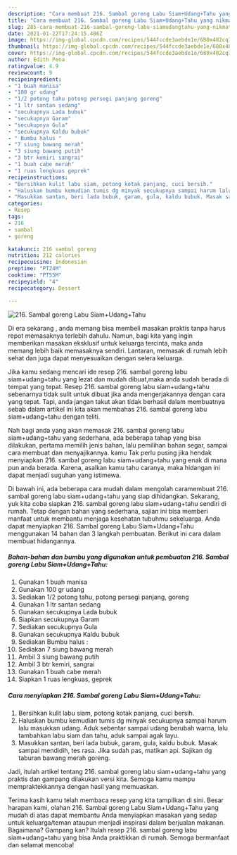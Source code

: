 ```yaml
---
description: "Cara membuat 216. Sambal goreng Labu Siam+Udang+Tahu yang nikmat Untuk Jualan"
title: "Cara membuat 216. Sambal goreng Labu Siam+Udang+Tahu yang nikmat Untuk Jualan"
slug: 285-cara-membuat-216-sambal-goreng-labu-siamudangtahu-yang-nikmat-untuk-jualan
date: 2021-01-22T17:24:15.486Z
image: https://img-global.cpcdn.com/recipes/544fccde3aebde1e/680x482cq70/216-sambal-goreng-labu-siamudangtahu-foto-resep-utama.jpg
thumbnail: https://img-global.cpcdn.com/recipes/544fccde3aebde1e/680x482cq70/216-sambal-goreng-labu-siamudangtahu-foto-resep-utama.jpg
cover: https://img-global.cpcdn.com/recipes/544fccde3aebde1e/680x482cq70/216-sambal-goreng-labu-siamudangtahu-foto-resep-utama.jpg
author: Edith Pena
ratingvalue: 4.9
reviewcount: 9
recipeingredient:
- "1 buah manisa"
- "100 gr udang"
- "1/2 potong tahu potong persegi panjang goreng"
- "1 ltr santan sedang"
- "secukupnya Lada bubuk"
- "secukupnya Garam"
- "secukupnya Gula"
- "secukupnya Kaldu bubuk"
- " Bumbu halus "
- "7 siung bawang merah"
- "3 siung bawang putih"
- "3 btr kemiri sangrai"
- "1 buah cabe merah"
- "1 ruas lengkuas geprek"
recipeinstructions:
- "Bersihkan kulit labu siam, potong kotak panjang, cuci bersih."
- "Haluskan bumbu kemudian tumis dg minyak secukupnya sampai harum lalu masukkan udang. Aduk sebentar sampai udang berubah warna, lalu tambahkan labu siam dan tahu, aduk sampai agak layu."
- "Masukkan santan, beri lada bubuk, garam, gula, kaldu bubuk. Masak sampai mendidih, tes rasa. Jika sudah pas, matikan api. Sajikan dg taburan bawang merah goreng."
categories:
- Resep
tags:
- 216
- sambal
- goreng

katakunci: 216 sambal goreng 
nutrition: 212 calories
recipecuisine: Indonesian
preptime: "PT24M"
cooktime: "PT55M"
recipeyield: "4"
recipecategory: Dessert

---
```



![216. Sambal goreng Labu Siam+Udang+Tahu](https://img-global.cpcdn.com/recipes/544fccde3aebde1e/680x482cq70/216-sambal-goreng-labu-siamudangtahu-foto-resep-utama.jpg)

Di era  sekarang , anda memang bisa membeli masakan praktis tanpa harus repot memasaknya terlebih dahulu. Namun, bagi kita yang ingin memberikan masakan eksklusif untuk keluarga tercinta, maka anda memang lebih baik memasaknya sendiri. Lantaran, memasak di rumah lebih sehat dan juga dapat menyesuaikan dengan selera keluarga.

Jika kamu sedang mencari ide resep 216. sambal goreng labu siam+udang+tahu yang lezat dan mudah dibuat,maka anda sudah berada di tempat yang tepat. Resep 216. sambal goreng labu siam+udang+tahu  sebenarnya tidak sulit untuk dibuat jika anda mengerjakannya dengan cara yang tepat. Tapi, anda jangan takut akan tidak berhasil dalam membuatnya 
sebab dalam artikel ini kita akan membahas 216. sambal goreng labu siam+udang+tahu dengan teliti.  



Nah bagi anda yang akan memasak 216. sambal goreng labu siam+udang+tahu yang sederhana, ada beberapa tahap yang bisa dilakukan, pertama memilih jenis bahan, lalu pemilihan bahan segar, sampai cara membuat dan menyajikannya. kamu Tak perlu pusing jika hendak menyiapkan 216. sambal goreng labu siam+udang+tahu yang enak di mana pun anda berada. Karena, asalkan kamu  tahu caranya, maka hidangan ini dapat menjadi suguhan yang istimewa.

Di bawah ini, ada beberapa cara mudah dalam mengolah caramembuat 216. sambal goreng labu siam+udang+tahu yang siap dihidangkan. Sekarang, yuk kita coba siapkan 216. sambal goreng labu siam+udang+tahu sendiri di rumah. Tetap dengan bahan yang sederhana, sajian ini bisa memberi manfaat untuk membantu menjaga kesehatan tubuhmu sekeluarga. Anda dapat menyiapkan 216. Sambal goreng Labu Siam+Udang+Tahu menggunakan 14 bahan dan 3 langkah pembuatan. Berikut ini cara dalam membuat hidangannya.

<!--inarticleads1-->

##### Bahan-bahan dan bumbu yang digunakan untuk pembuatan 216. Sambal goreng Labu Siam+Udang+Tahu:

1. Gunakan 1 buah manisa
1. Gunakan 100 gr udang
1. Sediakan 1/2 potong tahu, potong persegi panjang, goreng
1. Gunakan 1 ltr santan sedang
1. Gunakan secukupnya Lada bubuk
1. Siapkan secukupnya Garam
1. Sediakan secukupnya Gula
1. Gunakan secukupnya Kaldu bubuk
1. Sediakan  Bumbu halus :
1. Sediakan 7 siung bawang merah
1. Ambil 3 siung bawang putih
1. Ambil 3 btr kemiri, sangrai
1. Gunakan 1 buah cabe merah
1. Siapkan 1 ruas lengkuas, geprek




<!--inarticleads2-->

##### Cara menyiapkan 216. Sambal goreng Labu Siam+Udang+Tahu:

1. Bersihkan kulit labu siam, potong kotak panjang, cuci bersih.
1. Haluskan bumbu kemudian tumis dg minyak secukupnya sampai harum lalu masukkan udang. Aduk sebentar sampai udang berubah warna, lalu tambahkan labu siam dan tahu, aduk sampai agak layu.
1. Masukkan santan, beri lada bubuk, garam, gula, kaldu bubuk. Masak sampai mendidih, tes rasa. Jika sudah pas, matikan api. Sajikan dg taburan bawang merah goreng.




Jadi, itulah artikel tentang  216. sambal goreng labu siam+udang+tahu  yang praktis dan gampang dilakukan versi kita. Semoga kamu mampu mempraktekkannya dengan hasil yang memuaskan. 

Terima kasih kamu telah membaca resep yang kita tampilkan di sini. Besar harapan kami, olahan  216. Sambal goreng Labu Siam+Udang+Tahu yang mudah di atas dapat membantu Anda menyiapkan masakan yang sedap untuk keluarga/teman ataupun menjadi inspirasi dalam berjualan makanan. Bagaimana? Gampang kan? Itulah resep 216. sambal goreng labu siam+udang+tahu yang bisa Anda praktikkan di rumah. Semoga bermanfaat dan selamat mencoba!

